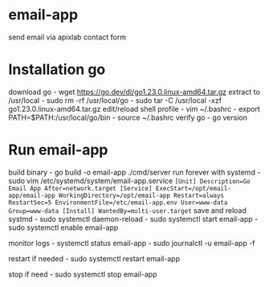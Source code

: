 # email-app
send email via apixlab contact form 

# Installation go 
download go 
    - wget https://go.dev/dl/go1.23.0.linux-amd64.tar.gz
extract to /usr/local
    - sudo rm -rf /usr/local/go
    - sudo tar -C /usr/local -xzf go1.23.0.linux-amd64.tar.gz
edit/reload shell profile 
    - vim ~/.bashrc
    - export PATH=$PATH:/usr/local/go/bin
    - source ~/.bashrc
verify go 
    - go version

# Run email-app
build binary
    - go build -o email-app ./cmd/server
run forever with systemd
    - sudo vim /etc/systemd/system/email-app.service
    ```
    [Unit]
    Description=Go Email App
    After=network.target
    [Service]
    ExecStart=/opt/email-app/email-app
    WorkingDirectory=/opt/email-app
    Restart=always
    RestartSec=5
    EnvironmentFile=/etc/email-app.env
    User=www-data
    Group=www-data
    [Install]
    WantedBy=multi-user.target
    ```
save and reload systmd
    - sudo systemctl daemon-reload
    - sudo systemctl start email-app
    - sudo systemctl enable email-app

monitor logs
    - systemctl status email-app
    - sudo journalctl -u email-app -f

restart if needed
    - sudo systemctl restart email-app

stop if need 
    - sudo systemctl stop email-app